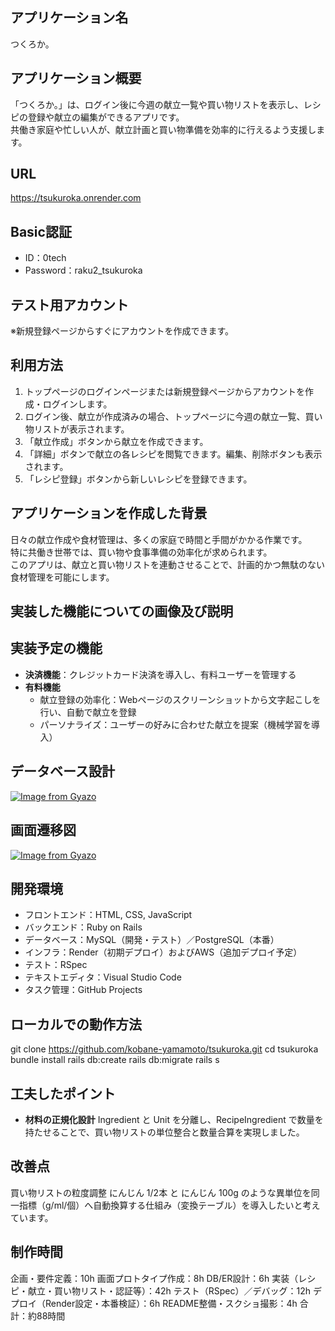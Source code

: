 ## アプリケーション名 
つくろか。

## アプリケーション概要
「つくろか。」は、ログイン後に今週の献立一覧や買い物リストを表示し、レシピの登録や献立の編集ができるアプリです。  
共働き家庭や忙しい人が、献立計画と買い物準備を効率的に行えるよう支援します。

## URL
https://tsukuroka.onrender.com

## Basic認証
- ID：0tech
- Password：raku2_tsukuroka

## テスト用アカウント
※新規登録ページからすぐにアカウントを作成できます。

## 利用方法
1. トップページのログインページまたは新規登録ページからアカウントを作成・ログインします。
2. ログイン後、献立が作成済みの場合、トップページに今週の献立一覧、買い物リストが表示されます。
3. 「献立作成」ボタンから献立を作成できます。
4. 「詳細」ボタンで献立の各レシピを閲覧できます。編集、削除ボタンも表示されます。
5. 「レシピ登録」ボタンから新しいレシピを登録できます。

## アプリケーションを作成した背景
日々の献立作成や食材管理は、多くの家庭で時間と手間がかかる作業です。  
特に共働き世帯では、買い物や食事準備の効率化が求められます。  
このアプリは、献立と買い物リストを連動させることで、計画的かつ無駄のない食材管理を可能にします。

## 実装した機能についての画像及び説明

## 実装予定の機能
- **決済機能**：クレジットカード決済を導入し、有料ユーザーを管理する
- **有料機能**
  - 献立登録の効率化：Webページのスクリーンショットから文字起こしを行い、自動で献立を登録
  - パーソナライズ：ユーザーの好みに合わせた献立を提案（機械学習を導入）

## データベース設計
[![Image from Gyazo](https://i.gyazo.com/bdd756a54521ceb5bc7bcfe469e9f83f.png)](https://gyazo.com/bdd756a54521ceb5bc7bcfe469e9f83f)

## 画面遷移図
[![Image from Gyazo](https://i.gyazo.com/9e39636cda2e090c5e45e77794d8792f.png)](https://gyazo.com/9e39636cda2e090c5e45e77794d8792f)

## 開発環境
- フロントエンド：HTML, CSS, JavaScript
- バックエンド：Ruby on Rails
- データベース：MySQL（開発・テスト）／PostgreSQL（本番）
- インフラ：Render（初期デプロイ）およびAWS（追加デプロイ予定）
- テスト：RSpec
- テキストエディタ：Visual Studio Code
- タスク管理：GitHub Projects

## ローカルでの動作方法
git clone https://github.com/kobane-yamamoto/tsukuroka.git
cd tsukuroka
bundle install
rails db:create
rails db:migrate
rails s

## 工夫したポイント
- **材料の正規化設計**
Ingredient と Unit を分離し、RecipeIngredient で数量を持たせることで、買い物リストの単位整合と数量合算を実現しました。

## 改善点
買い物リストの粒度調整
にんじん 1/2本 と にんじん 100g のような異単位を同一指標（g/ml/個）へ自動換算する仕組み（変換テーブル）を導入したいと考えています。

## 制作時間
企画・要件定義：10h
画面プロトタイプ作成：8h
DB/ER設計：6h
実装（レシピ・献立・買い物リスト・認証等）：42h
テスト（RSpec）／デバッグ：12h
デプロイ（Render設定・本番検証）：6h
README整備・スクショ撮影：4h
合計：約88時間